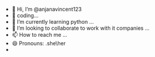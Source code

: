 - 👋 Hi, I’m @anjanavincent123
- 👀 coding...
- 🌱 I’m currently learning python ...
- 💞️ I’m looking to collaborate to work with it companies ...
- 📫 How to reach me ...
- 😄 Pronouns: .she\her
- 

<!---
anjanavincent123/anjanavincent123 is a ✨ special ✨ repository because its `README.md` (this file) appears on your GitHub profile.
You can click the Preview link to take a look at your changes.
--->
